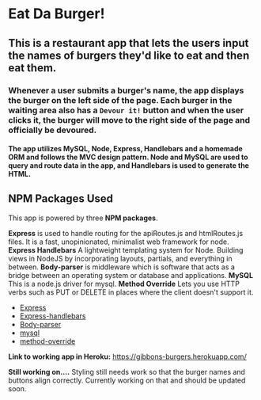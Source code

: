 # Eat Da Burger!

## This is a restaurant app that lets the users input the names of burgers they'd like to eat and then eat them.

### Whenever a user submits a burger's name, the app displays the burger on the left side of the page. Each burger in the waiting area also has a `Devour it!` button and when the user clicks it, the burger will move to the right side of the page and officially be devoured.

#### The app utilizes MySQL, Node, Express, Handlebars and a homemade ORM and follows the MVC design pattern. Node and MySQL are used to query and route data in the app, and Handlebars is used to generate the HTML.

## NPM Packages Used

This app is powered by three **NPM packages**.

**Express** is used to handle routing for the apiRoutes.js and htmlRoutes.js files. It is a fast, unopinionated, minimalist web framework for node.
**Express Handlebars** A lightweight templating system for Node. Building views in NodeJS by incorporating layouts, partials, and everything in between.
**Body-parser** is middleware which is software that acts as a bridge between an operating system or database and applications.
**MySQL** This is a node.js driver for mysql.
**Method Override** Lets you use HTTP verbs such as PUT or DELETE in places where the client doesn't support it.

   * [Express](https://www.npmjs.com/package/express)
   * [Express-handlebars](https://www.npmjs.com/package/express-handlebars)
   * [Body-parser](https://www.npmjs.com/package/body-parser)
   * [mysql](https://www.npmjs.com/package/mysql)
   * [method-override](https://www.npmjs.com/package/mysql)


**Link to working app in Heroku:** https://gibbons-burgers.herokuapp.com/

**Still working on....**
Styling still needs work so that the burger names and buttons align correctly. Currently working on that and should be updated soon.
